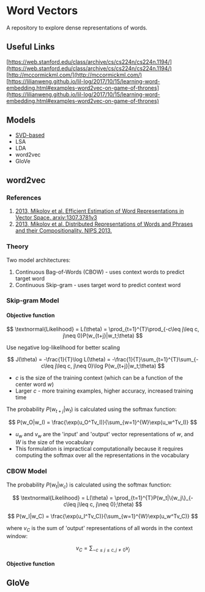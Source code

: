 # Word Vectors

A repository to explore dense representations of words.

## Useful Links

[https://web.stanford.edu/class/archive/cs/cs224n/cs224n.1194/](https://web.stanford.edu/class/archive/cs/cs224n/cs224n.1194/)
[http://mccormickml.com/](http://mccormickml.com/)
[https://lilianweng.github.io/lil-log/2017/10/15/learning-word-embedding.html#examples-word2vec-on-game-of-thrones](https://lilianweng.github.io/lil-log/2017/10/15/learning-word-embedding.html#examples-word2vec-on-game-of-thrones)

## Models

- [SVD-based](notebooks/svd_word_vectors.ipynb)
- LSA
- LDA
- word2vec
- GloVe

## word2vec

### References

1. [2013, Mikolov et al. Efficient Estimation of Word Representations in Vector Space. arxiv:1307.3781v3](https://arxiv.org/pdf/1301.3781.pdf)
2. [2013, Mikolov et al. Distributed Representations of Words and Phrases and their Compositionality. NIPS 2013.](http://papers.nips.cc/paper/5021-distributed-representations-of-words-and-phrases-and-their-compositionality.pdf)

### Theory

Two model architectures:

1. Continuous Bag-of-Words (CBOW) - uses context words to predict target word
2. Continuous Skip-gram - uses target word to predict context word

### Skip-gram Model

#### Objective function

$$
\textnormal{Likelihood} = L(\theta) = \prod_{t=1}^{T}\prod_{-c\leq j\leq c, j\neq 0}P(w_{t+j}|w_t;\theta)
$$

Use negative log-likelihood for better scaling

$$
J(\theta) = -\frac{1}{T}\log L(\theta) = -\frac{1}{T}\sum_{t=1}^{T}\sum_{-c\leq j\leq c, j\neq 0}\log P(w_{t+j}|w_t;\theta)
$$

- $c$ is the size of the training context (which can be a function of the center word $w$)
- Larger $c$ - more training examples, higher accuracy, increased training time

The probability $P(w_{t+j}|w_t)$ is calculated using the softmax function:

$$
P(w_O|w_I) = \frac{\exp(u_O^Tv_I)}{\sum_{w=1}^{W}\exp(u_w^Tv_I)}
$$

- $u_w$ and $v_w$ are the 'input' and 'output' vector representations of $w$, and $W$ is the size of the vocabulary
- This formulation is impractical computationally because it requires computing the softmax over all the representations in the vocabulary

### CBOW Model

The probability $P(w_t|w_c)$ is calculated using the softmax function:

$$
\textnormal{Likelihood} = L(\theta) = \prod_{t=1}^{T}P(w_t|\{w_j\}_{-c\leq j\leq c, j\neq 0};\theta)
$$

$$
P(w_I|w_C) = \frac{\exp(u_I^Tv_C)}{\sum_{w=1}^{W}\exp(u_w^Tv_C)}
$$

where $v_C$ is the sum of 'output' representations of all words in the context window:

$$
v_C = \sum_{-c\leq j\leq c, j\neq 0}v_j
$$

#### Objective function




## GloVe